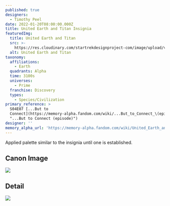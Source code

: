 ```yaml
---
published: true
designers:
  - Timothy Peel
date: 2022-01-20T08:00:00.000Z
title: United Earth and Titan Insignia
featuredImg:
  title: United Earth and Titan
  src: >-
    https://res.cloudinary.com/startrekdesignproject-com/image/upload/v1642710344/United-Earth-and-Titan.png
  alt: United Earth and Titan
taxonomy:
  affiliations:
    - Earth
  quadrants: Alpha
  time: 3100s
  universes:
    - Prime
  franchise: Discovery
  types:
    - Species/Civilization
primary_reference: >
  S04E07 [...But to
  Connect](https://memory-alpha.fandom.com/wiki/...But_to_Connect_\(episode\)
  "...But to Connect (episode)")
designer: ''
memory_alpha_url: 'https://memory-alpha.fandom.com/wiki/United_Earth_and_Titan'
---
```


Applied palette similar to the insignia until one is established.

## Canon Image

![](https://res.cloudinary.com/startrekdesignproject-com/image/upload/v1641508114/WhoaSet_DSC-4x7.jpg)

## Detail

![](https://res.cloudinary.com/startrekdesignproject-com/image/upload/v1641508114/Whoa1.jpg)
